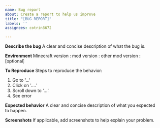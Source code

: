 ```yaml
---
name: Bug report
about: Create a report to help us improve
title: "[BUG REPORT]"
labels: ''
assignees: cotrin8672

---
```


**Describe the bug**
A clear and concise description of what the bug is.

**Environment**
Minecraft version : 
mod version : 
other mod version : [optional] 

**To Reproduce**
Steps to reproduce the behavior:
1. Go to '...'
2. Click on '....'
3. Scroll down to '....'
4. See error

**Expected behavior**
A clear and concise description of what you expected to happen.

**Screenshots**
If applicable, add screenshots to help explain your problem.

